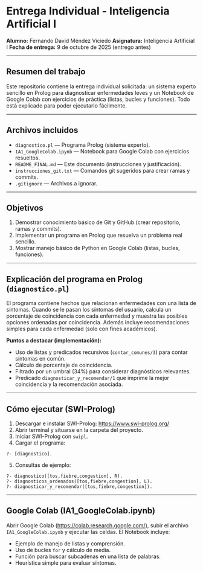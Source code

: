 # Entrega Individual - Inteligencia Artificial I
**Alumno:** Fernando David Méndez Viciedo
**Asignatura:** Inteligencia Artificial I
**Fecha de entrega:** 9 de octubre de 2025 (entrego antes)

---

## Resumen del trabajo
Este repositorio contiene la entrega individual solicitada: un sistema experto sencillo en Prolog para diagnosticar enfermedades leves y un Notebook de Google Colab con ejercicios de práctica (listas, bucles y funciones). Todo está explicado para poder ejecutarlo fácilmente.

---

## Archivos incluidos
- `diagnostico.pl` — Programa Prolog (sistema experto).
- `IA1_GoogleColab.ipynb` — Notebook para Google Colab con ejercicios resueltos.
- `README_FINAL.md` — Este documento (instrucciones y justificación).
- `instrucciones_git.txt` — Comandos git sugeridos para crear ramas y commits.
- `.gitignore` — Archivos a ignorar.

---

## Objetivos
1. Demostrar conocimiento básico de Git y GitHub (crear repositorio, ramas y commits).
2. Implementar un programa en Prolog que resuelva un problema real sencillo.
3. Mostrar manejo básico de Python en Google Colab (listas, bucles, funciones).

---

## Explicación del programa en Prolog (`diagnostico.pl`)
El programa contiene hechos que relacionan enfermedades con una lista de síntomas. Cuando se le pasan los síntomas del usuario, calcula un porcentaje de coincidencia con cada enfermedad y muestra las posibles opciones ordenadas por coincidencia. Además incluye recomendaciones simples para cada enfermedad (solo con fines académicos).

**Puntos a destacar (implementación):**
- Uso de listas y predicados recursivos (`contar_comunes/3`) para contar síntomas en común.
- Cálculo de porcentaje de coincidencia.
- Filtrado por un umbral (34%) para considerar diagnósticos relevantes.
- Predicado `diagnosticar_y_recomendar/1` que imprime la mejor coincidencia y la recomendación asociada.

---

## Cómo ejecutar (SWI-Prolog)
1. Descargar e instalar SWI-Prolog: https://www.swi-prolog.org/
2. Abrir terminal y situarse en la carpeta del proyecto.
3. Iniciar SWI-Prolog con `swipl`.
4. Cargar el programa:
```
?- [diagnostico].
```
5. Consultas de ejemplo:
```
?- diagnostico([tos,fiebre,congestion], R).
?- diagnosticos_ordenados([tos,fiebre,congestion], L).
?- diagnosticar_y_recomendar([tos,fiebre,congestion]).
```

---

## Google Colab (IA1_GoogleColab.ipynb)
Abrir Google Colab (https://colab.research.google.com/), subir el archivo `IA1_GoogleColab.ipynb` y ejecutar las celdas. El Notebook incluye:
- Ejemplo de manejo de listas y comprensión.
- Uso de bucles `for` y cálculo de media.
- Función para buscar subcadenas en una lista de palabras.
- Heurística simple para evaluar síntomas.






